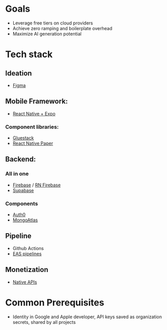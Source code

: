 # Goals

- Leverage free tiers on cloud providers
- Achieve zero ramping and boilerplate overhead
- Maximize AI generation potential

# Tech stack

## Ideation

- [Figma](https://www.figma.com/community/tag/react%20native/plugins)

## Mobile Framework: 

- [React Native + Expo](https://docs.expo.dev/)

### Component libraries:

- [Gluestack](https://gluestack.io/)
- [React Native Paper](https://reactnativepaper.com/)

## Backend: 

### All in one

- [Firebase](https://firebase.google.com/docs/) / [RN Firebase](https://rnfirebase.io/)
- [Supabase](https://supabase.com/docs/guides/auth/quickstarts/react-native)

### Components

- [Auth0](https://auth0.com/docs/quickstart/native/react-native-expo/interactive)
- [MongoAtlas](https://www.mongodb.com/docs/atlas/)

## Pipeline

- Github Actions
- [EAS pipelines](https://docs.expo.dev/build/building-on-ci/)

## Monetization

- [Native APIs](https://github.com/RevenueCat/react-native-purchases)


# Common Prerequisites

- Identity in Google and Apple developer, API keys saved as organization secrets, shared by all projects
